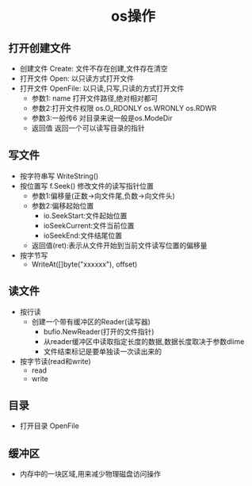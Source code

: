 # <center>os操作</center>

## __打开创建文件__
- 创建文件 Create: 文件不存在创建,文件存在清空
- 打开文件 Open: 以只读方式打开文件
- 打开文件 OpenFile: 以只读,只写,只读的方式打开文件
    - 参数1: name 打开文件路径,绝对相对都可
    - 参数2:打开文件权限  os.O_RDONLY os.WRONLY os.RDWR
    - 参数3:一般传6 对目录来说一般是os.ModeDir
    - 返回值 返回一个可以读写目录的指针

## __写文件__
- 按字符串写 WriteString()
- 按位置写 f.Seek() 修改文件的读写指针位置
    - 参数1:偏移量(正数->向文件尾,负数->向文件头)
    - 参数2:偏移起始位置
        - io.SeekStart:文件起始位置
        - ioSeekCurrent:文件当前位置
        - ioSeekEnd:文件结尾位置
    - 返回值(ret):表示从文件开始到当前文件读写位置的偏移量
- 按字节写
    - WriteAt([]byte("xxxxxx"), offset)
    

## __读文件__
- 按行读
    - 创建一个带有缓冲区的Reader(读写器)
        - bufio.NewReader(打开的文件指针)
        - 从reader缓冲区中读取指定长度的数据,数据长度取决于参数dlime
        - 文件结束标记是要单独读一次读出来的
- 按字节读(read和write)
    - read
    - write 

## __目录__
- 打开目录 OpenFile

## __缓冲区__
- 内存中的一块区域,用来减少物理磁盘访问操作